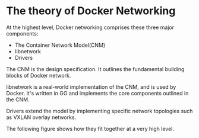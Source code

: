 # The theory of Docker Networking

At the highest level, Docker networking comprises these three major components:

- The Container Network Model(CNM)
- libnetwork
- Drivers


The CNM is the design specification. It outlines the fundamental building blocks of Docker network.

libnetwork is a real-world implementation of the CNM, and is used by Docker. It's written in GO and implements the core components
outlined in the CNM.

Drivers extend the model by implementing specific network topologies such as VXLAN overlay networks.

The following figure shows how they fit together at a very high level.

